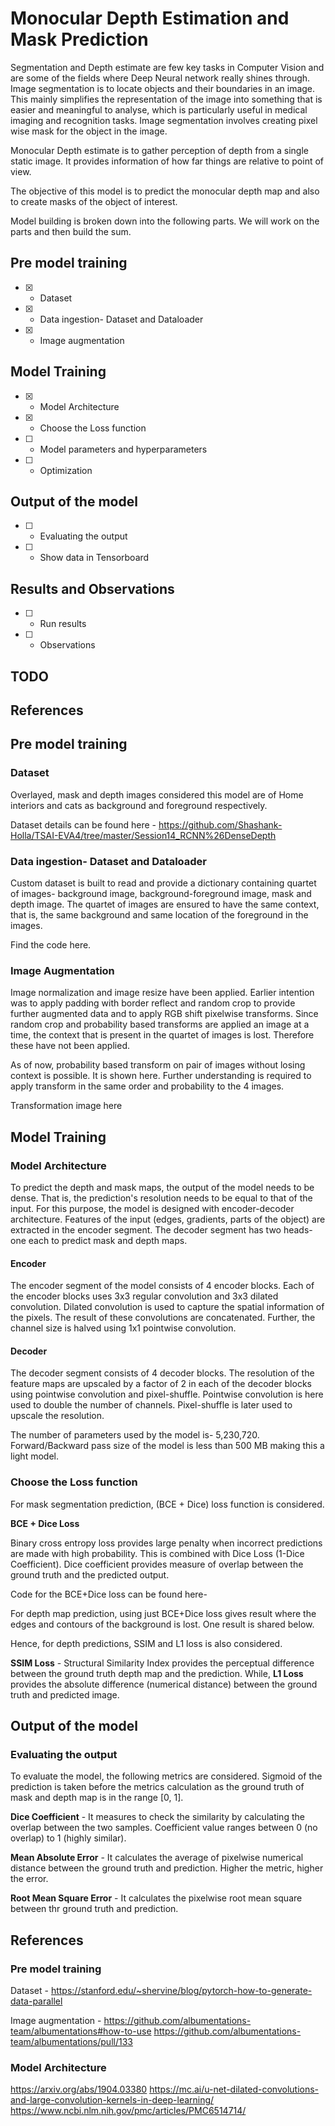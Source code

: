 # Monocular Depth Estimation and Mask Prediction

Segmentation and Depth estimate are few key tasks in Computer Vision and are some of the fields where Deep Neural network really shines through. 
Image segmentation is to locate objects and their boundaries in an image. This mainly simplifies the representation of the image into something that is easier and meaningful to analyse, which is particularly useful in medical imaging and recognition tasks. Image segmentation involves creating pixel wise mask for the object in the image. 

Monocular Depth estimate is to gather perception of depth from a single static image. It provides information of how far things are relative to point of view.

The objective of this model is to predict the monocular depth map and also to create masks of the object of interest.


Model building is broken down into the following parts. We will work on the parts and then build the sum.


## Pre model training

- [X] - Dataset

- [X] - Data ingestion- Dataset and Dataloader

- [X] - Image augmentation


## Model Training

- [X] - Model Architecture

- [X] - Choose the Loss function

- [ ] - Model parameters and hyperparameters

- [ ] - Optimization



## Output of the model

- [ ] - Evaluating the output

- [ ] - Show data in Tensorboard

## Results and Observations

- [ ] - Run results

- [ ] - Observations

## TODO

## References
## Pre model training

### Dataset

Overlayed, mask and depth images considered this model are of Home interiors and cats as background and foreground respectively.

Dataset details can be found here - https://github.com/Shashank-Holla/TSAI-EVA4/tree/master/Session14_RCNN%26DenseDepth

### Data ingestion- Dataset and Dataloader

Custom dataset is built to read and provide a dictionary containing quartet of images- background image, background-foreground image, mask and depth image. The quartet of images are ensured to have the same context, that is, the same background and same location of the foreground in the images.

Find the code here.

### Image Augmentation

Image normalization and image resize have been applied. 
Earlier intention was to apply padding with border reflect and random crop to provide further augmented data and to apply RGB shift pixelwise transforms. Since random crop and probability based transforms are applied an image at a time, the context that is present in the quartet of images is lost. Therefore these have not been applied. 

As of now, probability based transform on pair of images without losing context is possible. It is shown here. Further understanding is required to apply transform in the same order and probability to the 4 images.

Transformation image here



## Model Training

### Model Architecture

To predict the depth and mask maps, the output of the model needs to be dense. That is, the prediction's resolution needs to be equal to that of the input. For this purpose, the model is designed with encoder-decoder architecture. Features of the input (edges, gradients, parts of the object) are extracted in the encoder segment. The decoder segment has two heads- one each to predict mask and depth maps.

#### Encoder
The encoder segment of the model consists of 4 encoder blocks. Each of the encoder blocks uses 3x3 regular convolution and 3x3 dilated convolution. Dilated convolution is used to capture the spatial information of the pixels. The result of these convolutions are concatenated. Further, the channel size is halved using 1x1 pointwise convolution.

#### Decoder
The decoder segment consists of 4 decoder blocks. The resolution of the feature maps are upscaled by a factor of 2 in each of the decoder blocks using pointwise convolution and pixel-shuffle. Pointwise convolution is here used to double the number of channels. Pixel-shuffle is later used to upscale the resolution.

The number of parameters used by the model is- 5,230,720. Forward/Backward pass size of the model is less than 500 MB making this a light model.


### Choose the Loss function

For mask segmentation prediction, (BCE + Dice) loss function is considered.

**BCE + Dice Loss**

Binary cross entropy loss provides large penalty when incorrect predictions are made with high probability. This is combined with Dice Loss (1-Dice Coefficient). Dice coefficient provides measure of overlap between the ground truth and the predicted output.

Code for the BCE+Dice loss can be found here- 


For depth map prediction, using just BCE+Dice loss gives result where the edges and contours of the background is lost. One result is shared below.

Hence, for depth predictions, SSIM and L1 loss is also considered.

**SSIM Loss** - Structural Similarity Index provides the perceptual difference between the ground truth depth map and the prediction. While, **L1 Loss** provides the absolute difference (numerical distance) between the ground truth and predicted image.



## Output of the model

### Evaluating the output

To evaluate the model, the following metrics are considered. Sigmoid of the prediction is taken before the metrics calculation as the ground truth of mask and depth map is in the range [0, 1].

**Dice Coefficient** - It measures to check the similarity by calculating the overlap between the two samples. Coefficient value ranges between 0 (no overlap) to 1 (highly similar).

**Mean Absolute Error** - It calculates the average of pixelwise numerical distance between the ground truth and prediction. Higher the metric, higher the error. 

**Root Mean Square Error** - It calculates the pixelwise root mean square between thr ground truth and prediction.


## References

### Pre model training

Dataset - https://stanford.edu/~shervine/blog/pytorch-how-to-generate-data-parallel

Image augmentation - https://github.com/albumentations-team/albumentations#how-to-use
                     https://github.com/albumentations-team/albumentations/pull/133

### Model Architecture

https://arxiv.org/abs/1904.03380
https://mc.ai/u-net-dilated-convolutions-and-large-convolution-kernels-in-deep-learning/
https://www.ncbi.nlm.nih.gov/pmc/articles/PMC6514714/

